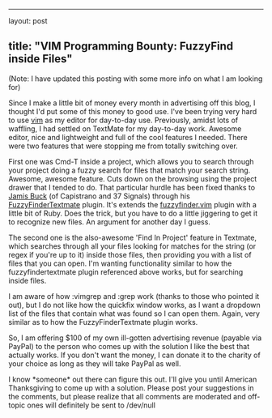 <hr />

<p>layout: post</p>

<h2>title: "VIM Programming Bounty: FuzzyFind inside Files"</h2>

<p>(Note: I have updated this posting with some more info on what I am looking for)</p>

<p>
Since I make a little bit of money every month in advertising off this blog, I thought I'd put some of this money to good use.  I've been trying very hard to use <a href="http://www.vim.org">vim</a> as my editor for day-to-day use.  Previously, amidst lots of waffling, I had settled on TextMate for my day-to-day work.  Awesome editor, nice and lightweight and full of the cool features I needed.  There were two features that were stopping me from totally switching over.
</p>

<p>
First one was Cmd-T inside a project, which allows you to search through your project doing a fuzzy search for files that match your search string.  Awesome, awesome feature.  Cuts down on the browsing using the project drawer that I tended to do.  That particular hurdle has been fixed thanks to <a href="http://weblog.jamisbuck.org">Jamis Buck</a> (of Capistrano and 37 Signals) through his <a href="http://weblog.jamisbuck.org/2008/10/10/coming-home-to-vim">FuzzyFinderTextmate</a> plugin.  It's extends the <a href="http://www.vim.org/scripts/script.php?script_id=1984">fuzzyfinder.vim</a> plugin with a little bit of Ruby.  Does the trick, but you have to do a little jiggering to get it to recognize new files. An argument for another day I guess.
</p>

<p>
The second one is the also-awesome 'Find In Project' feature in Textmate, which searches through all your files looking for matches for the string (or regex if you're up to it) inside those files, then providing you with a list of files that you can open.  I'm wanting functionality similar to how the fuzzyfindertextmate plugin referenced above works, but for searching inside files.
</p>

<p>I am aware of how :vimgrep and :grep work (thanks to those who pointed it out), but I do not like how the quickfix window works, as I want a dropdown list of the files that contain what was found so I can open them.  Again, very similar as to how the FuzzyFinderTextmate plugin works.
</p>

<p>
So, I am offering $100 of my own ill-gotten advertising revenue (payable via PayPal) to the person who comes up with the solution I like the best that actually works.  If you don't want the money, I can donate it to the charity of your choice as long as they will take PayPal as well.
</p>

<p>
I know *someone* out there can figure this out.  I'll give you until American Thanksgiving to come up with a solution.  Please post your suggestions in the comments, but please realize that all comments are moderated and off-topic ones will definitely be sent to /dev/null
</p>
